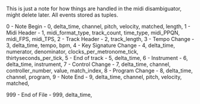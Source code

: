 This is just a note for how things are handled in the midi disambiguator, might delete later.
All events stored as tuples.

0 - Note Begin - 0,  delta_time, channel, pitch, velocity, matched, length, <Desc>
1 - Midi Header - 1, midi_format_type, track_count, time_type, midi_PPQN, midi_FPS, midi_TPS, <Desc>
2 - Track Header - 2, track_length, <Desc>
3 - Tempo Change - 3, delta_time, tempo, bpm, <Desc>
4 - Key Signature Change - 4, delta_time, numerator, denominator, clocks_per_metronome_tick, thirtyseconds_per_tick, <Desc>
5 - End of track - 5, delta_time, <Desc>
6 - Instrument - 6, delta_time, instrument, <Desc>
7 - Control Change - 7, delta_time, channel, controller_number, value, match_index, <Desc>
8 - Program Change - 8, delta_time, channel, program, <Desc>
9 - Note End - 9, delta_time, channel, pitch, velocity, matched, <Desc>




999 - End of File - 999, delta_time, <desc>